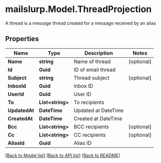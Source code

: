 # mailslurp.Model.ThreadProjection
A thread is a message thread created for a message received by an alias
## Properties

Name | Type | Description | Notes
------------ | ------------- | ------------- | -------------
**Name** | **string** | Name of thread | [optional] 
**Id** | **Guid** | ID of email thread | 
**Subject** | **string** | Thread subject | [optional] 
**InboxId** | **Guid** | Inbox ID | 
**UserId** | **Guid** | User ID | 
**To** | **List&lt;string&gt;** | To recipients | 
**UpdatedAt** | **DateTime** | Updated at DateTime | 
**CreatedAt** | **DateTime** | Created at DateTime | 
**Bcc** | **List&lt;string&gt;** | BCC recipients | [optional] 
**Cc** | **List&lt;string&gt;** | CC recipients | [optional] 
**AliasId** | **Guid** | Alias ID | 

[[Back to Model list]](../README#documentation-for-models) [[Back to API list]](../README#documentation-for-api-endpoints) [[Back to README]](../README)

